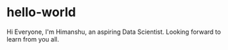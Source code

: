 # hello-world
Hi Everyone,
I'm Himanshu, an aspiring Data Scientist. 
Looking forward to learn from you all.


